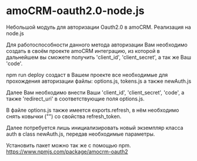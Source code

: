 # amoCRM-oauth2.0-node.js
Небольшой модуль для авторизации Oauth2.0 в amoCRM. Реализация на node.js

Для работоспособности данного метода авторизации Вам необходимо создать в своём проекте amoCRM интеграцию, 
из которой в дальнейшем вы сможете получить 'client_id', 'client_secret', а так же Ваш 'code'. 

npm run deploy создаст в Вашем проекте все необходимые для прохождения авторизации файлы: options.js, tokens.js а также newAuth.js

Далее Вам необходимо внести Ваши 'client_id', 'client_secret', 'code', а также 'redirect_uri' в соответствующие поля options.js.

В файле options.js также имеется exports.refresh, в нём необходимо снять ковычки ("") со свойства refresh_token.

Далее потребуется лишь инициализировать новый экземпляр класса auth в class newAuth.js, передав необходимые параметры.

Установить пакет можно так же с помощью npm. https://www.npmjs.com/package/amocrm-oauth2

